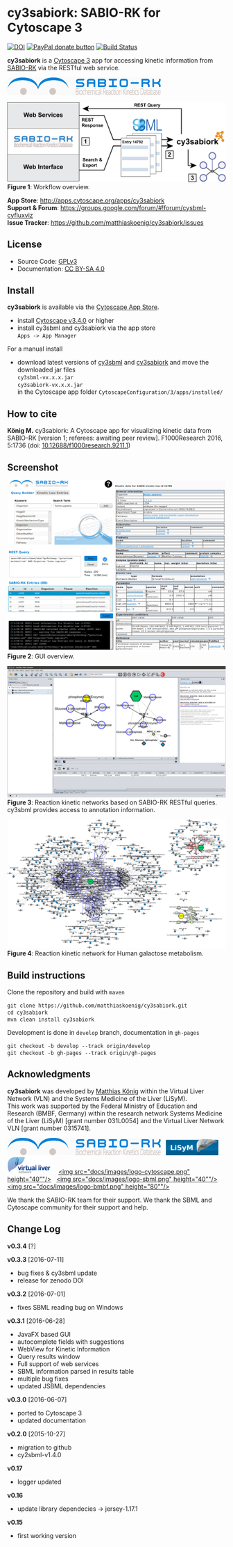 # cy3sabiork: SABIO-RK for Cytoscape 3
[![DOI](https://zenodo.org/badge/5066/matthiaskoenig/cy3sabiork.svg)](https://zenodo.org/badge/latestdoi/5066/matthiaskoenig/cy3sabiork)
<a href="https://www.paypal.com/cgi-bin/webscr?cmd=_s-xclick&amp;hosted_button_id=RYHNRJFBMWD5N" title="Donate to this project using Paypal"><img src="https://img.shields.io/badge/paypal-donate-yellow.svg" alt="PayPal donate button" /></a>
[![Build Status](https://travis-ci.org/matthiaskoenig/cy3sabiork.svg?branch=develop)](https://travis-ci.org/matthiaskoenig/cy3sabiork)

**cy3sabiork** is a [Cytoscape 3](http://www.cytoscape.org) app for accessing kinetic information from [SABIO-RK](http://sabio.villa-bosch.de/) via the RESTful web service.
  
[![alt tag](docs/images/logo-sabiork.png)](http://sabio.villa-bosch.de/)  

![alt tag](docs/images/cy3sabiork-workflow.png)  
**Figure 1**: Workflow overview.

**App Store**: http://apps.cytoscape.org/apps/cy3sabiork  
**Support & Forum**: https://groups.google.com/forum/#!forum/cysbml-cyfluxviz  
**Issue Tracker**: https://github.com/matthiaskoenig/cy3sabiork/issues  

## License
* Source Code: [GPLv3](http://opensource.org/licenses/GPL-3.0)
* Documentation: [CC BY-SA 4.0](http://creativecommons.org/licenses/by-sa/4.0/)

## Install
**cy3sabiork** is available via the [Cytoscape App Store](http://apps.cytoscape.org/apps/cy3sabiork).
* install [Cytoscape v3.4.0](http://www.cytoscape.org/download.html) or higher
* install cy3sbml and cy3sabiork via the app store  
`Apps -> App Manager`

For a manual install
* download latest versions of [cy3sbml](https://github.com/matthiaskoenig/cy3sbml/releases/latest) and [cy3sabiork](https://github.com/matthiaskoenig/cy3sabiork/releases/latest) and move the downloaded jar files  
`cy3sbml-vx.x.x.jar`  
`cy3sabiork-vx.x.x.jar`  
in the Cytoscape app folder
`CytoscapeConfiguration/3/apps/installed/`

## How to cite
**König M.** cy3sabiork: A Cytoscape app for visualizing kinetic data from SABIO-RK [version 1; referees: awaiting peer review]. F1000Research 2016, 5:1736 (doi: [10.12688/f1000research.9211.1](http://dx.doi.org/10.12688/f1000research.9211.1)) 

## Screenshot
![alt tag](docs/images/cy3sabiork-gui.png)  
**Figure 2**: GUI overview.

![alt tag](docs/images/cy3sabiork-v0.3.0-screenshot.png)  
**Figure 3**: Reaction kinetic networks based on SABIO-RK RESTful queries. cy3sbml provides access to annotation information.

![alt tag](docs/images/cy3sabiork-galactose_metabolism.png)  
**Figure 4**: Reaction kinetic network for Human galactose metabolism.

## Build instructions
Clone the repository and build with `maven`
```
git clone https://github.com/matthiaskoenig/cy3sabiork.git
cd cy3sabiork
mvn clean install cy3sabiork
```
Development is done in `develop` branch, documentation in `gh-pages`
```
git checkout -b develop --track origin/develop
git checkout -b gh-pages --track origin/gh-pages
```

## Acknowledgments
**cy3sabiork** was developed by [Matthias König](https://www.livermetabolism.com/contact.html) within the Virtual Liver Network (VLN) and the Systems Medicine of the Liver (LiSyM).  
This work was supported by the Federal Ministry of Education and Research (BMBF, Germany) within the research network Systems Medicine of the Liver (LiSyM) [grant number 031L0054] and the Virtual Liver Network VLN [grant number 0315741].

<a href="http://sabio.villa-bosch.de/"><img src="docs/images/logo-sabiork.png" height="40"/></a>&nbsp;&nbsp;
<a href="http://network.virtual-liver.de/en/"><img src="docs/images/logo-lisym.png" height="40"/></a>&nbsp;&nbsp;
<a href="http://network.virtual-liver.de/en/"><img src="docs/images/logo-vln.png" height="40"/></a>&nbsp;&nbsp;
<a href="http://www.cytoscape.org/"><img src="docs/images/logo-cytoscape.png" height="40""/></a>&nbsp;&nbsp;
<a href="http://sbml.org/Main_Page"><img src="docs/images/logo-sbml.png" height="40""/></a>&nbsp;&nbsp;
<a href="http://www.bmbf.de/"><img src="docs/images/logo-bmbf.png" height="80""/></a>&nbsp;&nbsp;

We thank the SABIO-RK team for their support. We thank the SBML and Cytoscape community for their support and help.

## Change Log
**v0.3.4** [?]

**v0.3.3** [2016-07-11]

- bug fixes & cy3sbml update
- release for zenodo DOI

**v0.3.2** [2016-07-01]

- fixes SBML reading bug on Windows

**v0.3.1** [2016-06-28]

- JavaFX based GUI
- autocomplete fields with suggestions
- WebView for Kinetic Information
- Query results window
- Full support of web services
- SBML information parsed in results table
- multiple bug fixes
- updated JSBML dependencies

**v0.3.0** [2016-06-07]

- ported to Cytoscape 3
- updated documentation

**v0.2.0** [2015-10-27]

- migration to github
- cy2sbml-v1.4.0

**v0.17**

- logger updated 

**v0.16**

- update library dependecies -> jersey-1.17.1

**v0.15**

- first working version
